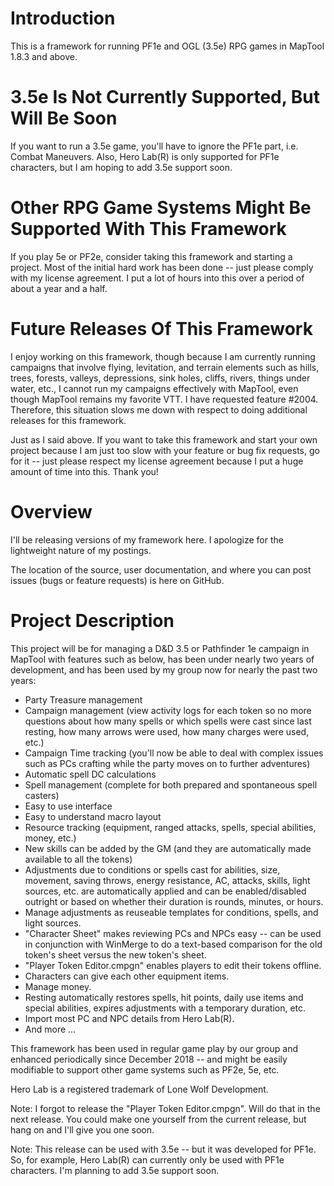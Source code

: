 # Introduction
This is a framework for running PF1e and OGL (3.5e) RPG games in MapTool 1.8.3 and above.

# 3.5e Is Not Currently Supported, But Will Be Soon
If you want to run a 3.5e game, you'll have to ignore the PF1e part, i.e. Combat Maneuvers.  Also, Hero Lab(R) is only supported for PF1e characters, but I am hoping to add 3.5e support soon.

# Other RPG Game Systems Might Be Supported With This Framework
If you play 5e or PF2e, consider taking this framework and starting a project.  Most of the initial hard work has been done -- just please comply with my license agreement.  I put a lot of hours into this over a period of about a year and a half.

# Future Releases Of This Framework
I enjoy working on this framework, though because I am currently running campaigns that involve flying, levitation, and terrain elements such as hills, trees, forests, valleys, depressions, sink holes, cliffs, rivers, things under water, etc., I cannot run my campaigns effectively with MapTool, even though MapTool remains my favorite VTT.  I have requested feature #2004.  Therefore, this situation slows me down with respect to doing additional releases for this framework.

Just as I said above.  If you want to take this framework and start your own project because I am just too slow with your feature or bug fix requests, go for it -- just please respect my license agreement because I put a huge amount of time into this.  Thank you!

# Overview
I'll be releasing versions of my framework here. I apologize for the lightweight nature of my postings.

The location of the source, user documentation, and where you can post issues (bugs or feature requests) is here on GitHub.

# Project Description

This project will be for managing a D&D 3.5 or Pathfinder 1e campaign in MapTool with features such as below, has been under nearly two years of development, and has been used by my group now for nearly the past two years:

- Party Treasure management
- Campaign management (view activity logs for each token so no more questions about how many spells or which spells were cast since last resting, how many arrows were used, how many charges were used, etc.)
- Campaign Time tracking (you'll now be able to deal with complex issues such as PCs crafting while the party moves on to further adventures)
- Automatic spell DC calculations
- Spell management (complete for both prepared and spontaneous spell casters)
- Easy to use interface
- Easy to understand macro layout
- Resource tracking (equipment, ranged attacks, spells, special abilities, money, etc.)
- New skills can be added by the GM (and they are automatically made available to all the tokens)
- Adjustments due to conditions or spells cast for abilities, size, movement, saving throws, energy resistance, AC, attacks, skills, light sources, etc. are automatically applied and can be enabled/disabled outright or based on whether their duration is rounds, minutes, or hours.
- Manage adjustments as reuseable templates for conditions, spells, and light sources.
- "Character Sheet" makes reviewing PCs and NPCs easy -- can be used in conjunction with WinMerge to do a text-based comparison for the old token's sheet versus the new token's sheet.
- "Player Token Editor.cmpgn" enables players to edit their tokens offline.
- Characters can give each other equipment items.
- Manage money.
- Resting automatically restores spells, hit points, daily use items and special abilities, expires adjustments with a temporary duration, etc.
- Import most PC and NPC details from Hero Lab(R).
- And more ...

This framework has been used in regular game play by our group and enhanced periodically since December 2018 -- and might be easily modifiable to support other game systems such as PF2e, 5e, etc.

Hero Lab is a registered trademark of Lone Wolf Development.

Note: I forgot to release the "Player Token Editor.cmpgn". Will do that in the next release. You could make one yourself from the current release, but hang on and I'll give you one soon.

Note: This release can be used with 3.5e -- but it was developed for PF1e. So, for example, Hero Lab(R) can currently only be used with PF1e characters. I'm planning to add 3.5e support soon.
